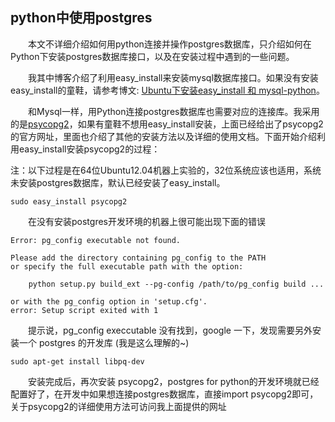 ## python中使用postgres

　　本文不详细介绍如何用python连接并操作postgres数据库，只介绍如何在Python下安装postgres数据库接口，以及在安装过程中遇到的一些问题。

　　我其中博客介绍了利用easy\_install来安装mysql数据库接口。如果没有安装easy\_install的童鞋，请参考博文: [Ubuntu下安装easy\_install 和 mysql-python](./post/201212040000.md)。

　　和Mysql一样，用Python连接postgres数据库也需要对应的连接库。我采用的是[psycopg2](http://initd.org/psycopg/)，如果有童鞋不想用easy\_install安装，上面已经给出了psycopg2的官方网址，里面也介绍了其他的安装方法以及详细的使用文档。下面开始介绍利用easy\_install安装psycopg2的过程：

注：以下过程是在64位Ubuntu12.04机器上实验的，32位系统应该也适用，系统未安装postgres数据库，默认已经安装了easy\_install。

	sudo easy_install psycopg2

　　在没有安装postgres开发环境的机器上很可能出现下面的错误

	Error: pg_config executable not found.

	Please add the directory containing pg_config to the PATH
	or specify the full executable path with the option:

    	python setup.py build_ext --pg-config /path/to/pg_config build ...

	or with the pg_config option in 'setup.cfg'.
	error: Setup script exited with 1

　　提示说，pg_config execcutable 没有找到，google 一下，发现需要另外安装一个 postgres 的开发库 (我是这么理解的~)

	sudo apt-get install libpq-dev
　　安装完成后，再次安装 psycopg2，postgres for python的开发环境就已经配置好了，在开发中如果想连接postgres数据库，直接import psycopg2即可，关于psycopg2的详细使用方法可访问我上面提供的网址